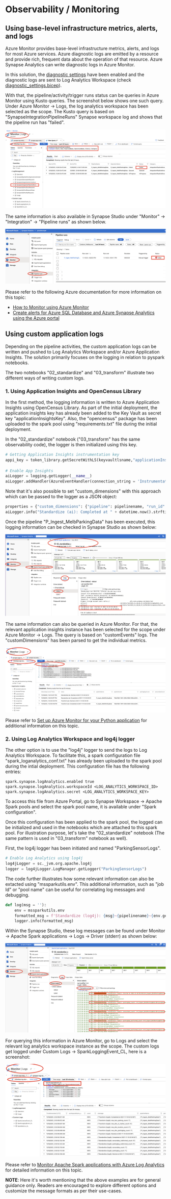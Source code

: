 # Observability / Monitoring

## Using base-level infrastructure metrics, alerts, and logs

Azure Monitor provides base-level infrastructure metrics, alerts, and logs for most Azure services. Azure diagnostic logs are emitted by a resource and provide rich, frequent data about the operation of that resource. Azure Synapse Analytics can write diagnostic logs in Azure Monitor.

In this solution, the [diagnostic settings](https://docs.microsoft.com/en-us/azure/synapse-analytics/monitoring/how-to-monitor-using-azure-monitor#diagnostic-settings) have been enabled and the diagnostic logs are sent to Log Analytics Workspace (check [diagnostic_settings.bicep](../infrastructure/modules/diagnostic_settings.bicep)).

With that, the pipeline/activity/trigger runs status can be queries in Azure Monitor using Kusto queries. The screenshot below shows one such query. Under Azure Monitor -> Logs, the log analytics workspace has been selected as the scope. The Kusto query is based on "SynapseIntegrationPipelineRuns" Synapse workspace log and shows that the pipeline run has "failed".

![observability-pipeline-runs-in-monitor.png](images/observability-pipeline-runs-in-monitor.png)

The same information is also available in Synapse Studio under "Monitor" -> "Integration" -> "Pipeline runs" as shown below.

![observability-app-insights-logs-in-synapse](images/observability-pipeline-runs-in-synapse.png)

Please refer to the following Azure documentation for more information on this topic:

* [How to Monitor using Azure Monitor](https://docs.microsoft.com/en-us/azure/synapse-analytics/monitoring/how-to-monitor-using-azure-monitor)
* [Create alerts for Azure SQL Database and Azure Synapse Analytics using the Azure portal](https://docs.microsoft.com/en-us/azure/azure-sql/database/alerts-insights-configure-portal)

## Using custom application logs

Depending on the pipeline activities, the custom application logs can be written and pushed to Log Analytics Workspace and/or Azure Application Insights. The solution primarily focuses on the logging in relation to pyspark notebooks.

The two notebooks "02_standardize" and "03_transform" illustrate two different ways of writing custom logs.

### 1. Using Application Insights and OpenCensus Library

In the first method, the logging information is written to Azure Application Insights using OpenCensus Library. As part of the initial deployment, the application insights key has already been added to the Key Vault as secret key "applicationInsightsKey". Also, the "opencensus" package has been uploaded to the spark pool using "requirements.txt" file during the initial deployment.

In the "02_standardize" notebook ("03_transform" has the same observability code), the logger is then initialized using this key.

```python
# Getting Application Insights instrumentation key
appi_key = token_library.getSecretWithLS(keyvaultlsname,"applicationInsightsKey")

# Enable App Insights
aiLogger = logging.getLogger(__name__)
aiLogger.addHandler(AzureEventHandler(connection_string = 'InstrumentationKey=' + appi_key))
```

Note that it's also possible to set "custom_dimensions" with this approach which can be passed to the logger as a JSON object:

```python
properties = {"custom_dimensions": {"pipeline": pipelinename, "run_id": loadid, "parkingbay_count": parkingbay_count, "sensordata_count": sensordata_count, "parkingbay_malformed_count": parkingbay_malformed_count, "sensordata_malformed_count": sensordata_malformed_count}}
aiLogger.info("Standardize (ai): Completed at " + datetime.now().strftime("%Y-%m-%d %H:%M:%S"), extra=properties)
```

Once the pipeline "P_Ingest_MelbParkingData" has been executed, this logging information can be checked in Synapse Studio as shown below:

![observability-app-insights-logs-in-synapse](images/observability-app-insights-logs-in-synapse.png)

The same information can also be queried in Azure Monitor. For that, the relevant application insights instance has been selected for the scope under Azure Monitor -> Logs. The query is based on "customEvents" logs. The "customDimensions" has been parsed to get the individual metrics.

![observability-app-insights-logs-in-monitor](images/observability-app-insights-logs-in-monitor.png)

Please refer to [Set up Azure Monitor for your Python application](https://docs.microsoft.com/en-us/azure/azure-monitor/app/opencensus-python) for additional information on this topic.

### 2. Using Log Analytics Workspace and log4j logger

The other option is to use the "log4j" logger to send the logs to Log Analytics Workspace. To facilitate this, a spark configuration file "spark_loganalytics_conf.txt" has already been uploaded to the spark pool during the intial deployment. This configuration file has the following entries:

```text
spark.synapse.logAnalytics.enabled true
spark.synapse.logAnalytics.workspaceId <LOG_ANALYTICS_WORKSPACE_ID>
spark.synapse.logAnalytics.secret <LOG_ANALYTICS_WORKSPACE_KEY>
```

To access this file from Azure Portal, go to Synapse Workspace -> Apache Spark pools and select the spark pool name, it is available under "Spark configuration".

Once this configuration has been applied to the spark pool, the logged can be initialized and used in the notebooks which are attached to this spark pool. For illustration purpose, let's take the "02_standardize" notebook (The same pattern is used in "03_transform" notebook as well).

First, the log4j logger has been initiated and named "ParkingSensorLogs".

```python
# Enable Log Analytics using log4j
log4jLogger = sc._jvm.org.apache.log4j
logger = log4jLogger.LogManager.getLogger("ParkingSensorLogs")
```

The code further illustrates how some relevant information can also be extacted using "mssparkutils.env". This additional information, such as "job Id" or "pool name" can be useful for correlating log messages and debugging.

```python
def log(msg = ''):
    env = mssparkutils.env
    formatted_msg = f'Standardize (log4j): {msg}~{pipelinename}~{env.getJobId()}~{env.getPoolName()}~{env.getWorkspaceName()}~{env.getUserId()}'
    logger.info(formatted_msg)
```

Within the Synapse Studio, these log messages can be found under Monitor -> Apache Spark applications -> Logs -> Driver (stderr) as shown below:

![observability-log4j-logs-in-synapse](images/observability-log4j-logs-in-synapse.png)

For querying this information in Azure Monitor, go to Logs and select the relevant log analytics workspace instance as the scope. The custom logs get logged under Custom Logs -> SparkLoggingEvent_CL, here is a screenshot:

![observability-log4j-logs-in-monitor](images/observability-log4j-logs-in-monitor.png)

Please refer to [Monitor Apache Spark applications with Azure Log Analytics](https://docs.microsoft.com/en-us/azure/synapse-analytics/spark/apache-spark-azure-log-analytics) for detailed information on this topic.

**NOTE**: Here it's worth mentioning that the above examples are for general guidance only. Readers are encouraged to explore different options and customize the message formats as per their use-cases.
